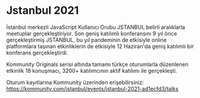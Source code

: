 # Jstanbul 2021

İstanbul merkezli JavaScript Kullanıcı Grubu JSTANBUL belirli aralıklarla meetuplar gerçekleştiriyor. Son geniş katılımlı konferansını 9 yıl önce gerçekleştirmiş JSTANBUL, bu yıl pandeminin de etkisiyle online platformlara taşınan etkinliklerin de etkisiyle 12 Haziran'da geniş katılımlı bir konferans gerçekleştirdi.

Kommunity Originals serisi altında tamamı türkçe oturumlarla düzenlenen etkinlik 18 konuşmacı, 3200+ katılımcının aktif katılımı ile gerçekleşti.

Oturum kayıtlarına Kommunity üzerinden erişebilirsiniz: https://kommunity.com/jstanbul/events/jstanbul-2021-ad1ecfd3/talks
